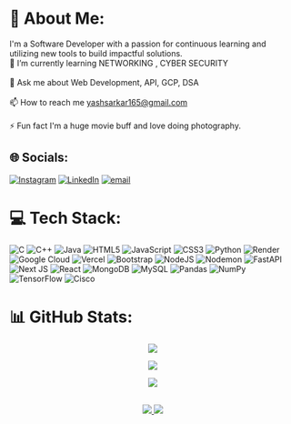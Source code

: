 # 💫 About Me:
I'm a Software Developer with a passion for continuous learning and utilizing new tools to build impactful solutions.<br>🌱 I’m currently learning NETWORKING , CYBER SECURITY<br><br>💬 Ask me about Web Development, API, GCP, DSA<br><br>📫 How to reach me yashsarkar165@gmail.com<br><br>⚡ Fun fact I'm a huge movie buff and love doing photography.


## 🌐 Socials:
[![Instagram](https://img.shields.io/badge/Instagram-%23E4405F.svg?logo=Instagram&logoColor=white)](https://instagram.com/yash.sarkar__) [![LinkedIn](https://img.shields.io/badge/LinkedIn-%230077B5.svg?logo=linkedin&logoColor=white)](https://linkedin.com/in/yasarkar99) [![email](https://img.shields.io/badge/Email-D14836?logo=gmail&logoColor=white)](mailto:yashsarkar165@gmail.com) 

# 💻 Tech Stack:
![C](https://img.shields.io/badge/c-%2300599C.svg?style=for-the-badge&logo=c&logoColor=white) ![C++](https://img.shields.io/badge/c++-%2300599C.svg?style=for-the-badge&logo=c%2B%2B&logoColor=white) ![Java](https://img.shields.io/badge/java-%23ED8B00.svg?style=for-the-badge&logo=openjdk&logoColor=white) ![HTML5](https://img.shields.io/badge/html5-%23E34F26.svg?style=for-the-badge&logo=html5&logoColor=white) ![JavaScript](https://img.shields.io/badge/javascript-%23323330.svg?style=for-the-badge&logo=javascript&logoColor=%23F7DF1E) ![CSS3](https://img.shields.io/badge/css3-%231572B6.svg?style=for-the-badge&logo=css3&logoColor=white) ![Python](https://img.shields.io/badge/python-3670A0?style=for-the-badge&logo=python&logoColor=ffdd54) ![Render](https://img.shields.io/badge/Render-%46E3B7.svg?style=for-the-badge&logo=render&logoColor=white) ![Google Cloud](https://img.shields.io/badge/GoogleCloud-%234285F4.svg?style=for-the-badge&logo=google-cloud&logoColor=white) ![Vercel](https://img.shields.io/badge/vercel-%23000000.svg?style=for-the-badge&logo=vercel&logoColor=white) ![Bootstrap](https://img.shields.io/badge/bootstrap-%238511FA.svg?style=for-the-badge&logo=bootstrap&logoColor=white) ![NodeJS](https://img.shields.io/badge/node.js-6DA55F?style=for-the-badge&logo=node.js&logoColor=white) ![Nodemon](https://img.shields.io/badge/NODEMON-%23323330.svg?style=for-the-badge&logo=nodemon&logoColor=%BBDEAD) ![FastAPI](https://img.shields.io/badge/FastAPI-005571?style=for-the-badge&logo=fastapi) ![Next JS](https://img.shields.io/badge/Next-black?style=for-the-badge&logo=next.js&logoColor=white) ![React](https://img.shields.io/badge/react-%2320232a.svg?style=for-the-badge&logo=react&logoColor=%2361DAFB) ![MongoDB](https://img.shields.io/badge/MongoDB-%234ea94b.svg?style=for-the-badge&logo=mongodb&logoColor=white) ![MySQL](https://img.shields.io/badge/mysql-4479A1.svg?style=for-the-badge&logo=mysql&logoColor=white) ![Pandas](https://img.shields.io/badge/pandas-%23150458.svg?style=for-the-badge&logo=pandas&logoColor=white) ![NumPy](https://img.shields.io/badge/numpy-%23013243.svg?style=for-the-badge&logo=numpy&logoColor=white) ![TensorFlow](https://img.shields.io/badge/TensorFlow-%23FF6F00.svg?style=for-the-badge&logo=TensorFlow&logoColor=white) ![Cisco](https://img.shields.io/badge/cisco-%23049fd9.svg?style=for-the-badge&logo=cisco&logoColor=black)
# 📊 GitHub Stats:
<div align="center">

  <img src="https://github-readme-stats.vercel.app/api?username=yashsarkar164&theme=dark&hide_border=false&include_all_commits=false&count_private=false" /><br>
  
  <img src="https://nirzak-streak-stats.vercel.app/?user=yashsarkar164&theme=dark&hide_border=false" /><br>
  
  <img src="https://github-readme-stats.vercel.app/api/top-langs/?username=yashsarkar164&theme=dark&hide_border=false&include_all_commits=false&count_private=false&layout=compact" /><br><br>

  <a href="https://visitcount.itsvg.in">
    <img src="https://visitcount.itsvg.in/api?id=yashsarkar164&icon=0&color=0" />
  </a>
  <img src="https://komarev.com/ghpvc/?username=yashsarkar164&color=blue" />

</div>


